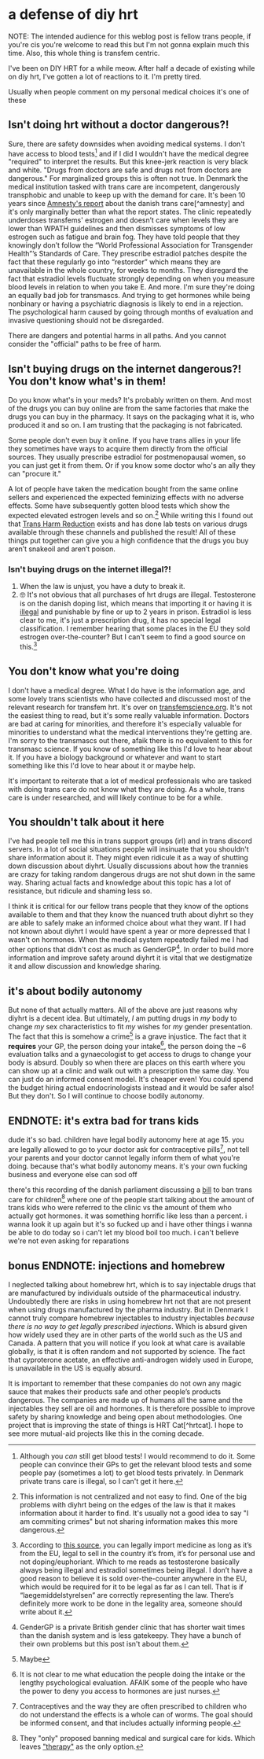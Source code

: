 # a defense of diy hrt

NOTE: The intended audience for this weblog post is fellow trans people, if you're cis you're welcome to read this but I'm not gonna explain much this time. Also, this whole thing is transfem centric.

I've been on DIY HRT for a while meow. After half a decade of existing while on diy hrt, I've gotten a lot of reactions to it. I'm pretty tired.

Usually when people comment on my personal medical choices it's one of these

## Isn't doing hrt without a doctor dangerous?!
Sure, there are safety downsides when avoiding medical systems. I don't have access to blood tests[^bloodtests] and if I did I wouldn't have the medical degree "required" to interpret the results. But this knee-jerk reaction is very black and white. "Drugs from doctors are safe and drugs not from doctors are dangerous." For marginalized groups this is often not true. In Denmark the medical institution tasked with trans care are incompetent, dangerously transphobic and unable to keep up with the demand for care. It's been 10 years since [Amnesty's report](https://amnesty.dk/wp-content/uploads/media/2263/amnesty-transkoennedes-adgang-til-sundhed.pdf) about the danish trans care[^amnesty] and it's only marginally better than what the report states. The clinic repeatedly underdoses transfems' estrogen and doesn’t care when levels they are lower than WPATH guidelines and then dismisses symptoms of low estrogen such as fatigue and brain fog. They have told people that they knowingly don’t follow the “World Professional Association for Transgender Health”’s Standards of Care. They prescribe estradiol patches despite the fact that these regularly go into “restorder” which means they are unavailable in the whole country, for weeks to months. They disregard the fact that estradiol levels fluctuate strongly depending on when you measure blood levels in relation to when you take E. And more. I'm sure they're doing an equally bad job for transmascs. And trying to get hormones while being nonbinary or having a psychiatric diagnosis is likely to end in a rejection. The psychological harm caused by going through months of evaluation and invasive questioning should not be disregarded.

There are dangers and potential harms in all paths. And you cannot consider the "official" paths to be free of harm.

## Isn't buying drugs on the internet dangerous?! You don't know what's in them!
Do you know what's in your meds? It's probably written on them. And most of the drugs you can buy online are from the same factories that make the drugs you can buy in the pharmacy. It says on the packaging what it is, who produced it and so on. I am trusting that the packaging is not fabricated.

Some people don't even buy it online. If you have trans allies in your life they sometimes have ways to acquire them directly from the official sources. They usually prescribe estradiol for postmenopausal women, so you can just get it from them. Or if you know some doctor who's an ally they can "procure it."

A lot of people have taken the medication bought from the same online sellers and experienced the expected feminizing effects with no adverse effects. Some have subsequently gotten blood tests which show the expected elevated estrogen levels and so on.[^centralization] While writing this I found out that [Trans Harm Reduction](https://transharmreduction.org/) exists and has done lab tests on various drugs available through these channels and published the result! All of these things put together can give you a high confidence that the drugs you buy aren’t snakeoil and aren’t poison.

### Isn't buying drugs on the internet illegal?!
1. When the law is unjust, you have a duty to break it.
2. 🤓
It's not obvious that all purchases of hrt drugs are illegal. Testosterone is on the danish doping list, which means that importing it or having it is [illegal](https://www.retsinformation.dk/eli/lta/1999/232) and punishable by fine or up to 2 years in prison. Estradiol is less clear to me, it's just a prescription drug, it has no special legal classification. I remember hearing that some places in the EU they sold estrogen over-the-counter? But I can't seem to find a good source on this.[^okbutfr]

## You don't know what you're doing
I don't have a medical degree. What I do have is the information age, and some lovely trans scientists who have collected and discussed most of the relevant research for transfem hrt. It's over on [transfemscience.org](https://transfemscience.org). It's not the easiest thing to read, but it's some really valuable information. Doctors are bad at caring for minorities, and therefore it's especially valuable for minorities to understand what the medical interventions they're getting are. I'm sorry to the transmascs out there, afaik there is no equivalent to this for transmasc science. If you know of something like this I'd love to hear about it. If you have a biology background or whatever and want to start something like this I'd love to hear about it or maybe help.

It's important to reiterate that a lot of medical professionals who are tasked with doing trans care do not know what they are doing. As a whole, trans care is under researched, and will likely continue to be for a while.

## You shouldn't talk about it here
I've had people tell me this in trans support groups (irl) and in trans discord servers. In a lot of social situations people will insinuate that you shouldn't share information about it. They might even ridicule it as a way of shutting down discussion about diyhrt. Usually discussions about how the trannies are crazy for taking random dangerous drugs are not shut down in the same way. Sharing actual facts and knowledge about this topic has a lot of resistance, but ridicule and shaming less so.

I think it is critical for our fellow trans people that they know of the options available to them and that they know the nuanced truth about diyhrt so they are able to safely make an informed choice about what they want. If I had not known about diyhrt I would have spent a year or more depressed that I wasn't on hormones. When the medical system repeatedly failed me I had other options that didn't cost as much as GenderGP[^gendergp]. In order to build more information and improve safety around diyhrt it is vital that we destigmatize it and allow discussion and knowledge sharing.

## it's about bodily autonomy
But none of that actually matters. All of the above are just reasons why diyhrt is a decent idea. But ultimately, *I* am putting drugs in *my* body to change *my* sex characteristics to fit *my* wishes for *my* gender presentation. The fact that this is somehow a crime[^maybe] is a grave injustice. The fact that it **requires** your GP, the person doing your intake[^who], the person doing the ~6 evaluation talks and a gynaecologist to get access to drugs to change your body is absurd. Doubly so when there are places on this earth where you can show up at a clinic and walk out with a prescription the same day. You can just do an informed consent model. It's cheaper even! You could spend the budget hiring actual endocrinologists instead and it would be safer also! But they don't. So I will continue to choose bodily autonomy.

## ENDNOTE: it's extra bad for trans kids
dude it's so bad. children have legal bodily autonomy here at age 15. you are legally allowed to go to your doctor ask for contraceptive pills[^contraceptives], not tell your parents and your doctor cannot legally inform them of what you're doing. because that's what bodily autonomy means. it's your own fucking business and everyone else can sod off

there's this recording of the danish parliament discussing a [bill](https://www.ft.dk/samling/20222/beslutningsforslag/b62/index.htm) to ban trans care for children[^transcare] where one of the people start talking about the amount of trans kids who were referred to the clinic vs the amount of them who actually got hormones. it was something horrific like less than a percent. i wanna look it up again but it's so fucked up and i have other things i wanna be able to do today so i can't let my blood boil too much. i can't believe we're not even asking for reparations

## bonus ENDNOTE: injections and homebrew
I neglected talking about homebrew hrt, which is to say injectable drugs that are manufactured by individuals outside of the pharmaceutical industry. Undoubtedly there are risks in using homebrew hrt not that are not present when using drugs manufactured by the pharma industry. But in Denmark I cannot truly compare homebrew injectables to industry injectables *because there is no way to get legally prescribed injections*. Which is absurd given how widely used they are in other parts of the world such as the US and Canada. A pattern that you will notice if you look at what care is available globally, is that it is often random and not supported by science. The fact that cyproterone acetate, an effective anti-androgen widely used in Europe, is unavailable in the US is equally absurd.

It is important to remember that these companies do not own any magic sauce that makes their products safe and other people’s products dangerous. The companies are made up of humans all the same and the injectables they sell are oil and hormones. It is therefore possible to improve safety by sharing knowledge and being open about methodologies. One project that is improving the state of things is HRT Cat[^hrtcat]. I hope to see more mutual-aid projects like this in the coming decade.

[^bloodtests]: Although you *can* still get blood tests! I would recommend to do it. Some people can convince their GPs to get the relevant blood tests and some people pay (sometimes a lot) to get blood tests privately. In Denmark private trans care is illegal, so I can't get it here.
[^centralization]: This information is not centralized and not easy to find. One of the big problems with diyhrt being on the edges of the law[^criminalized] is that it makes information about it harder to find. It's usually not a good idea to say "I am commiting crimes" but not sharing information makes this more dangerous.
[^criminalized]: I don't know of anyone who's actually been criminalized for doing diyhrt. Telling the clinics here that you are diy'ing hrt can result in nothing or being expelled from their program. I have heard of a trans guy who got in trouble with the police for importing legal testosterone. I’ve talked to a law student who believed importing drugs was probably illegal, but there’s also good reasons to believe it may not be under most circumstances. It’s complicated and I’m not a lawyer.
[^gendergp]: GenderGP is a private British gender clinic that has shorter wait times than the danish system and is less gatekeepy. They have a bunch of their own problems but this post isn't about them.
[^maybe]: Maybe
[^who]: It is not clear to me what education the people doing the intake or the lengthy psychological evaluation. AFAIK some of the people who have the power to deny you access to hormones are just nurses.[^nurses]
[^nurses]: Not to hate on nurses. they're just unqualified to say anything about whether I'm trans or not.
[^contraceptives]: Contraceptives and the way they are often prescribed to children who do not understand the effects is a whole can of worms. The goal should be informed consent, and that includes actually informing people.
[^transcare]: They "only" proposed banning medical and surgical care for kids. Which leaves ["therapy"](https://www.todepond.com/wikiblogarden/health/conversion-therapy/) as the only option.
[^okbutfr]: According to [this source](https://laegemiddelstyrelsen.dk/en/pharmacies/medicines-imported-from-abroad/medicines-for-human-use/do-you-buy-medicine-online/), you can legally import medicine as long as it’s from the EU, legal to sell in the country it’s from, it’s for personal use and not doping/euphoriant. Which to me reads as testosterone basically always being illegal and estradiol sometimes being illegal. I don’t have a good reason to believe it is sold over-the-counter anywhere in the EU, which would be required for it to be legal as far as I can tell. That is if “laegemiddelstyrelsen” are correctly representing the law. There’s definitely more work to be done in the legality area, someone should write about it.

